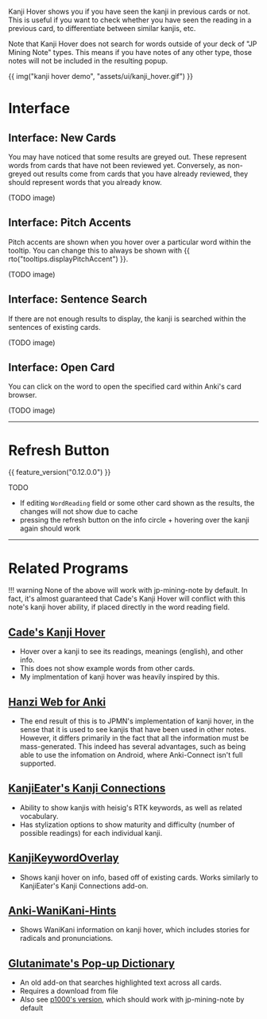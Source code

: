 Kanji Hover shows you if you have seen the kanji in previous cards or not.
This is useful if you want to check whether you have seen the reading
in a previous card, to differentiate between similar kanjis, etc.

Note that Kanji Hover does not search for words outside of your deck
of "JP Mining Note" types. This means if you have notes of any other type,
those notes will not be included in the resulting popup.

{{ img("kanji hover demo", "assets/ui/kanji_hover.gif") }}

# Interface

## Interface: New Cards

You may have noticed that some results are greyed out.
These represent words from cards that have not been reviewed yet.
Conversely, as non-greyed out results come from cards that you have already reviewed,
they should represent words that you already know.

(TODO image)


## Interface: Pitch Accents

Pitch accents are shown when you hover over a particular word
within the tooltip. You can change this to always be shown with
{{ rto("tooltips.displayPitchAccent") }}.

(TODO image)


## Interface: Sentence Search

If there are not enough results to display, the kanji is searched within the sentences of existing cards.

(TODO image)


## Interface: Open Card

You can click on the word to open the specified card within Anki's card browser.

(TODO image)

---

# Refresh Button
{{ feature_version("0.12.0.0") }}

TODO

- If editing `WordReading` field or some other card shown as the results,
    the changes will not show due to cache
- pressing the refresh button on the info circle + hovering over the kanji again
    should work


---

# Related Programs

!!! warning
    None of the above will work with jp-mining-note by default.
    In fact, it's almost guaranteed that Cade's Kanji Hover will conflict with
    this note's kanji hover ability, if placed directly in the word reading field.


## [Cade's Kanji Hover](https://cademcniven.com/projects/kanjihover/)

- Hover over a kanji to see its readings, meanings (english), and other info.
- This does not show example words from other cards.
- My implmentation of kanji hover was heavily inspired by this.


## [Hanzi Web for Anki](https://github.com/elizagamedev/anki-hanziweb)

- The end result of this is to JPMN's implementation of kanji hover,
    in the sense that it is used to see kanjis that have been used in other notes.
    However, it differs primarily in the fact that all the information must be
    mass-generated. This indeed has several advantages, such as being able to
    use the infomation on Android, where Anki-Connect isn't full supported.


## [KanjiEater's Kanji Connections](https://github.com/kanjieater/anki-plugin-heisigs-rtk)

- Ability to show kanjis with heisig's RTK keywords, as well as related vocabulary.
- Has stylization options to show maturity and difficulty (number of possible readings)
    for each individual kanji.


## [KanjiKeywordOverlay](https://github.com/fanatic84/KanjiKeywordOverlay)
- Shows kanji hover on info, based off of existing cards.
    Works similarly to KanjiEater's Kanji Connections add-on.


## [Anki-WaniKani-Hints](https://github.com/MattWeinberg24/Anki-WaniKani-Hints)
- Shows WaniKani information on kanji hover, which includes stories for radicals and pronunciations.


## [Glutanimate's Pop-up Dictionary](https://ankiweb.net/shared/info/153625306)
- An old add-on that searches highlighted text across all cards.
- Requires a download from file
- Also see
    [p1000's version](https://cdn.discordapp.com/attachments/778430038159655012/1086425849856790569/popup_dictionary.7z),
    which should work with jp-mining-note by default

